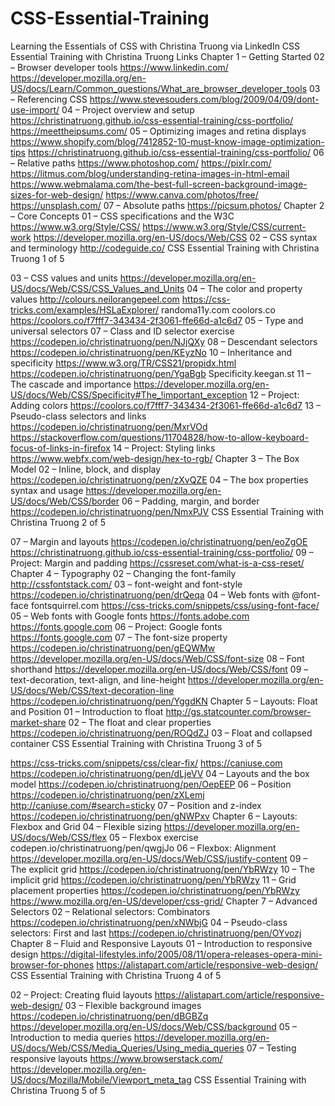 # CSS-Essential-Training

Learning the Essentials of CSS with Christina Truong via LinkedIn
CSS Essential Training
with Christina Truong
Links
Chapter 1 – Getting Started
02 – Browser developer tools
<https://www.linkedin.com/> <https://developer.mozilla.org/en-US/docs/Learn/Common_questions/What_are_browser_developer_tools> 03 – Referencing CSS
<https://www.stevesouders.com/blog/2009/04/09/dont-use-import/>
04 – Project overview and setup
<https://christinatruong.github.io/css-essential-training/css-portfolio/>
<https://meettheipsums.com/>
05 – Optimizing images and retina displays <https://www.shopify.com/blog/7412852-10-must-know-image-optimization-tips> <https://christinatruong.github.io/css-essential-training/css-portfolio/>
06 – Relative paths
<https://www.photoshop.com/>
<https://pixlr.com/>
<https://litmus.com/blog/understanding-retina-images-in-html-email> <https://www.webmalama.com/the-best-full-screen-background-image-sizes-for-web-design/> <https://www.canva.com/photos/free/>
<https://unsplash.com/>
07 – Absolute paths
<https://picsum.photos/>
Chapter 2 – Core Concepts
01 – CSS specifications and the W3C
<https://www.w3.org/Style/CSS/> <https://www.w3.org/Style/CSS/current-work> <https://developer.mozilla.org/en-US/docs/Web/CSS> 02 – CSS syntax and terminology <http://codeguide.co/>
                     CSS Essential Training with Christina Truong
1 of 5

03 – CSS values and units
<https://developer.mozilla.org/en-US/docs/Web/CSS/CSS_Values_and_Units>
04 – The color and property values
<http://colours.neilorangepeel.com> <https://css-tricks.com/examples/HSLaExplorer/> randoma11y.com
coolors.co <https://coolors.co/f7fff7-343434-2f3061-ffe66d-a1c6d7> 05 – Type and universal selectors
07 – Class and ID selector exercise
<https://codepen.io/christinatruong/pen/NJjQXy>
08 – Descendant selectors
<https://codepen.io/christinatruong/pen/KEyzNo>
10 – Inheritance and specificity
<https://www.w3.org/TR/CSS21/propidx.html> <https://codepen.io/christinatruong/pen/YgaBgb>
Specificity.keegan.st
11 – The cascade and importance <https://developer.mozilla.org/en-US/docs/Web/CSS/Specificity#The_!important_exception> 12 – Project: Adding colors
<https://coolors.co/f7fff7-343434-2f3061-ffe66d-a1c6d7>
13 – Pseudo-class selectors and links
<https://codepen.io/christinatruong/pen/MxrVOd> <https://stackoverflow.com/questions/11704828/how-to-allow-keyboard-focus-of-links-in-firefox> 14 – Project: Styling links
<https://www.webfx.com/web-design/hex-to-rgb/>
Chapter 3 – The Box Model
02 – Inline, block, and display
<https://codepen.io/christinatruong/pen/zXvQZE>
04 – The box properties syntax and usage
<https://developer.mozilla.org/en-US/docs/Web/CSS/border>
06 – Padding, margin, and border
<https://codepen.io/christinatruong/pen/NmxPJV>
                    CSS Essential Training with Christina Truong
2 of 5

07 – Margin and layouts
<https://codepen.io/christinatruong/pen/eoZgOE> <https://christinatruong.github.io/css-essential-training/css-portfolio/> 09 – Project: Margin and padding <https://cssreset.com/what-is-a-css-reset/>
Chapter 4 – Typography
02 – Changing the font-family
<http://cssfontstack.com/>
03 – font-weight and font-style
<https://codepen.io/christinatruong/pen/drQeqa>
04 – Web fonts with @font-face
fontsquirrel.com
<https://css-tricks.com/snippets/css/using-font-face/>
05 – Web fonts with Google fonts
<https://fonts.adobe.com>
<https://fonts.google.com>
06 – Project: Google fonts
<https://fonts.google.com>
07 – The font-size property <https://codepen.io/christinatruong/pen/gEQWMw> <https://developer.mozilla.org/en-US/docs/Web/CSS/font-size>
08 – Font shorthand <https://developer.mozilla.org/en-US/docs/Web/CSS/font>
09 – text-decoration, text-align, and line-height <https://developer.mozilla.org/en-US/docs/Web/CSS/text-decoration-line> <https://codepen.io/christinatruong/pen/YggdKN>
Chapter 5 – Layouts: Float and Position
01 – Introduction to float
<http://gs.statcounter.com/browser-market-share>
02 – The float and clear properties
<https://codepen.io/christinatruong/pen/ROQdZJ>
03 – Float and collapsed container
                  CSS Essential Training with Christina Truong
3 of 5

<https://css-tricks.com/snippets/css/clear-fix/> <https://caniuse.com> <https://codepen.io/christinatruong/pen/dLjeVV> 04 – Layouts and the box model <https://codepen.io/christinatruong/pen/OepEEP> 06 – Position <https://codepen.io/christinatruong/pen/zXLemj> <http://caniuse.com/#search=sticky>
07 – Position and z-index
<https://codepen.io/christinatruong/pen/gNWPxv>
Chapter 6 – Layouts: Flexbox and Grid
04 – Flexible sizing <https://developer.mozilla.org/en-US/docs/Web/CSS/flex> 05 – Flexbox exercise codepen.io/christinatruong/pen/qwgjJo
06 – Flexbox: Alignment
<https://developer.mozilla.org/en-US/docs/Web/CSS/justify-content>
09 – The explicit grid
<https://codepen.io/christinatruong/pen/YbRWzy>
10 – The implicit grid
<https://codepen.io/christinatruong/pen/YbRWzy>
11 – Grid placement properties
<https://codepen.io/christinatruong/pen/YbRWzy> <https://www.mozilla.org/en-US/developer/css-grid/>
Chapter 7 – Advanced Selectors
02 – Relational selectors: Combinators
<https://codepen.io/christinatruong/pen/xNWbjG>
04 – Pseudo-class selectors: First and last
<https://codepen.io/christinatruong/pen/OYvozj>
Chapter 8 – Fluid and Responsive Layouts
01 – Introduction to responsive design <https://digital-lifestyles.info/2005/08/11/opera-releases-opera-mini-browser-for-phones> <https://alistapart.com/article/responsive-web-design/>
                   CSS Essential Training with Christina Truong
4 of 5

02 – Project: Creating fluid layouts
<https://alistapart.com/article/responsive-web-design/>
03 – Flexible background images
<https://codepen.io/christinatruong/pen/dBGBZq> <https://developer.mozilla.org/en-US/docs/Web/CSS/background>
05 – Introduction to media queries <https://developer.mozilla.org/en-US/docs/Web/CSS/Media_Queries/Using_media_queries> 07 – Testing responsive layouts
<https://www.browserstack.com/> <https://developer.mozilla.org/en-US/docs/Mozilla/Mobile/Viewport_meta_tag>
       CSS Essential Training with Christina Truong
5 of 5



